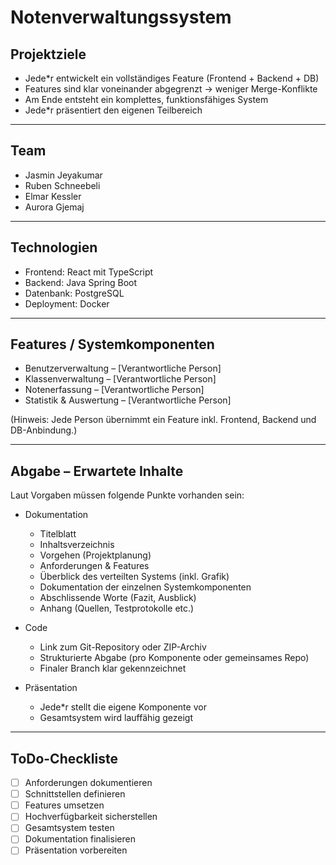 # Notenverwaltungssystem

## Projektziele
- Jede*r entwickelt ein vollständiges Feature (Frontend + Backend + DB)  
- Features sind klar voneinander abgegrenzt → weniger Merge-Konflikte  
- Am Ende entsteht ein komplettes, funktionsfähiges System  
- Jede*r präsentiert den eigenen Teilbereich  

---

## Team
- Jasmin Jeyakumar  
- Ruben Schneebeli  
- Elmar Kessler  
- Aurora Gjemaj  

---

## Technologien
- Frontend: React mit TypeScript  
- Backend: Java Spring Boot  
- Datenbank: PostgreSQL  
- Deployment: Docker  

---

## Features / Systemkomponenten
- Benutzerverwaltung – [Verantwortliche Person]  
- Klassenverwaltung – [Verantwortliche Person]  
- Notenerfassung – [Verantwortliche Person]  
- Statistik & Auswertung – [Verantwortliche Person]  

(Hinweis: Jede Person übernimmt ein Feature inkl. Frontend, Backend und DB-Anbindung.)  

---

## Abgabe – Erwartete Inhalte
Laut Vorgaben müssen folgende Punkte vorhanden sein:

- Dokumentation  
  - Titelblatt  
  - Inhaltsverzeichnis  
  - Vorgehen (Projektplanung)  
  - Anforderungen & Features  
  - Überblick des verteilten Systems (inkl. Grafik)  
  - Dokumentation der einzelnen Systemkomponenten  
  - Abschlissende Worte (Fazit, Ausblick)  
  - Anhang (Quellen, Testprotokolle etc.)  

- Code  
  - Link zum Git-Repository oder ZIP-Archiv  
  - Strukturierte Abgabe (pro Komponente oder gemeinsames Repo)  
  - Finaler Branch klar gekennzeichnet  

- Präsentation  
  - Jede*r stellt die eigene Komponente vor  
  - Gesamtsystem wird lauffähig gezeigt  

---

## ToDo-Checkliste
- [ ] Anforderungen dokumentieren  
- [ ] Schnittstellen definieren  
- [ ] Features umsetzen  
- [ ] Hochverfügbarkeit sicherstellen  
- [ ] Gesamtsystem testen  
- [ ] Dokumentation finalisieren  
- [ ] Präsentation vorbereiten  
